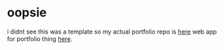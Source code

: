 # oopsie
i didnt see this was a template so my actual portfolio repo is [here](https://github.com/fiwnq/portfolio)
web app for portfolio thing [here](https://jland.dev).
